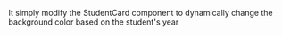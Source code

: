 It simply modify the StudentCard component to dynamically change the background color based on the student's year
